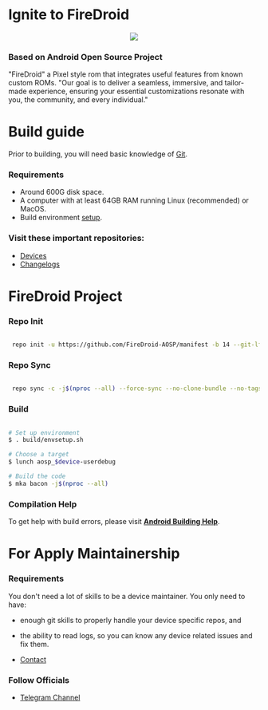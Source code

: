 # Ignite to FireDroid #

<p align="center">
  <img src="https://i.imgur.com/1XrW3PI.jpg"/>
</p>

### Based on Android Open Source Project 

"FireDroid" a Pixel style rom that integrates useful features from known custom ROMs. "Our goal is to deliver a seamless, immersive, and tailor-made experience, ensuring your essential customizations resonate with you, the community, and every individual."

# Build guide

Prior to building, you will need basic knowledge of [Git](https://www.atlassian.com/git/tutorials/atlassian-git-cheatsheet).

### Requirements

- Around 600G disk space.
- A computer with at least 64GB RAM running Linux (recommended) or MacOS.
- Build environment [setup](https://github.com/akhilnarang/scripts).

### Visit these important repositories:

- [Devices](https://github.com/FireDroid-Devices)
- [Changelogs](https://github.com/FireDroid-Devices/Changelogs)


# FireDroid Project #

### Repo Init ###

```bash

 repo init -u https://github.com/FireDroid-AOSP/manifest -b 14 --git-lfs
```

### Repo Sync ###

```bash

 repo sync -c -j$(nproc --all) --force-sync --no-clone-bundle --no-tags
```

### Build ###

```bash

# Set up environment
$ . build/envsetup.sh

# Choose a target
$ lunch aosp_$device-userdebug

# Build the code
$ mka bacon -j$(nproc --all)
```

### Compilation Help

To get help with build errors, please visit [**Android Building Help**](https://t.me/AndroidBuildingHelp).


# For Apply Maintainership

### Requirements
You don't need a lot of skills to be a device maintainer. You only need to have:
- enough git skills to properly handle your device specific repos, and
- the ability to read logs, so you can know any device related issues and fix them.

- [Contact](https://t.me/i_RONAN)

### Follow Officials

- [Telegram Channel](https://t.me/firedroid_official)
